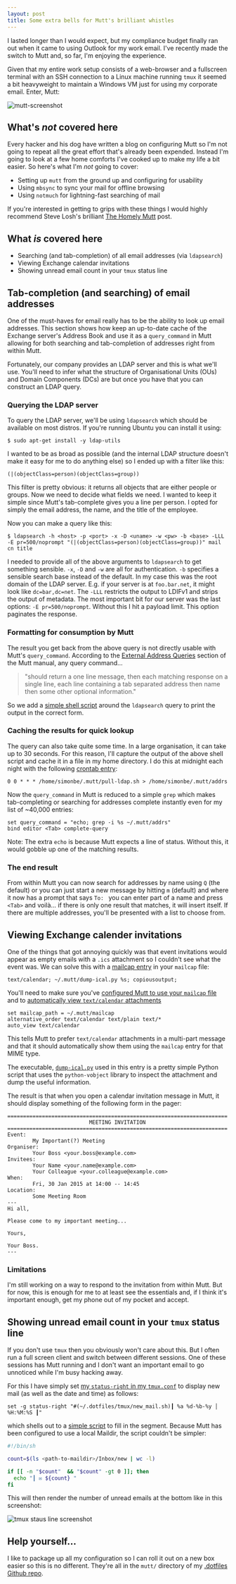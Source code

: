 ```yaml
---
layout: post
title: Some extra bells for Mutt's brilliant whistles
---
```


I lasted longer than I would expect, but my compliance budget finally ran out
when it came to using Outlook for my work email. I've recently made the switch
to Mutt and, so far, I'm enjoying the experience.

Given that my entire work setup consists of a web-browser and a fullscreen
terminal with an SSH connection to a Linux machine running `tmux` it seemed
a bit heavyweight to maintain a Windows VM just for using my corporate email.
Enter, Mutt:

![mutt-screenshot](/images/mutt-exchange/mutt.png)

## What's *not* covered here

Every hacker and his dog have written a blog on configuring Mutt so I'm not
going to repeat all the great effort that's already been expended. Instead I'm
going to look at a few home comforts I've cooked up to make my life a bit
easier. So here's what I'm *not* going to cover:

* Setting up `mutt` from the ground up and configuring for usability
* Using `mbsync` to sync your mail for offline browsing
* Using `notmuch` for lightning-fast searching of mail

If you're interested in getting to grips with these things I would highly
recommend Steve Losh's brilliant [The Homely Mutt][1] post.

## What *is* covered here

* Searching (and tab-completion) of all email addresses (via `ldapsearch`)
* Viewing Exchange calendar invitations
* Showing unread email count in your `tmux` status line

## Tab-completion (and searching) of email addresses

One of the must-haves for email really has to be the ability to look up email
addresses. This section shows how keep an up-to-date cache of the Exchange
server's Address Book and use it as a `query_command` in Mutt allowing for
both searching and tab-completion of addresses right from within Mutt.

Fortunately, our company provides an LDAP server and this is what we'll use.
You'll need to infer what the structure of Organisational Units (OUs) and
Domain Components (DCs) are but once you have that you can construct an LDAP
query.

### Querying the LDAP server

To query the LDAP server, we'll be using `ldapsearch` which should be available on most distros. If you're running Ubuntu you can install it using:

```
$ sudo apt-get install -y ldap-utils
```

I wanted to be as broad as possible (and the internal LDAP structure
doesn't make it easy for me to do anything else) so I ended up with a filter
like this:

```
(|(objectClass=person)(objectClass=group))
```

This filter is pretty obvious: it returns all objects that are either people or
groups. Now we need to decide what fields we need. I wanted to keep it simple
since Mutt's tab-complete gives you a line per person. I opted for simply the
email address, the name, and the title of the employee.

Now you can make a query like this:

```
$ ldapsearch -h <host> -p <port> -x -D <uname> -w <pw> -b <base> -LLL -E pr=500/noprompt "(|(objectClass=person)(objectClass=group))" mail cn title
```

I needed to provide all of the above arguments to `ldapsearch` to get something
sensible. `-x`, `-D` and `-w` are all for authentication. `-b` specifies
a sensible search base instead of the default. In my case this was the root
domain of the LDAP server. E.g. if your server is at `foo.bar.net`, it might
look like `dc=bar,dc=net`. The `-LLL` restricts the output to LDIFv1 and
strips the output of metadata. The most important bit for our server was the
last options: `-E pr=500/noprompt`. Without this I hit a payload limit. This
option paginates the response.

### Formatting for consumption by Mutt

The result you get back from the above query is not directly usable with Mutt's
`query_command`. According to the [External Address Queries][2] section of the
Mutt manual, any query command...

> "should return a one line message, then each matching response on a single
> line, each line containing a tab separated address then name then some other
> optional information."

So we add a [simple shell script][3] around the `ldapsearch` query to print the
output in the correct form.

### Caching the results for quick lookup

The query can also take quite some time. In a large organisation, it can take
up to 30 seconds. For this reason, I'll capture the output of the above shell
script and cache it in a file in my home directory. I do this at midnight each
night with the following [crontab entry][4]:

```
0 0 * * * /home/simonbe/.mutt/pull-ldap.sh > /home/simonbe/.mutt/addrs
```

Now the `query_command` in Mutt is reduced to a simple `grep` which makes
tab-completing or searching for addresses complete instantly even for my list
of ~40,000 entries:

```
set query_command = "echo; grep -i %s ~/.mutt/addrs"
bind editor <Tab> complete-query
```

Note: The extra `echo` is because Mutt expects a line of status. Without this,
it would gobble up one of the matching results.

### The end result

From within Mutt you can now search for addresses by name using `Q` (the
default) or you can just start a new message by hitting `m` (default) and where
it now has a prompt that says `To: ` you can enter part of a name and press
`<Tab>` and voilà... if there is only one result that matches, it will insert
itself. If there are multiple addresses, you'll be presented with a list to
choose from.

## Viewing Exchange calender invitations

One of the things that got annoying quickly was that event invitations would
appear as empty emails with a `.ics` attachment so I couldn't see what the
event was. We can solve this with a [mailcap entry][5] in your `mailcap` file:

```
text/calendar; ~/.mutt/dump-ical.py %s; copiousoutput;
```

You'll need to make sure you've [configured Mutt to use your `mailcap`
file][6] and to [automatically view `text/calendar` attachments][7]

```
set mailcap_path = ~/.mutt/mailcap
alternative_order text/calendar text/plain text/*
auto_view text/calendar
```

This tells Mutt to prefer `text/calendar` attachments in a multi-part message
and that it should automatically show them using the `mailcap` entry for that
MIME type.

The executable, [`dump-ical.py`][8] used in this entry is a pretty simple
Python script that uses the `python-vobject` library to inspect the attachment
and dump the useful information.

The result is that when you open a calendar invitation message in Mutt, it
should display something of the following form in the pager:

```
======================================================================
                          MEETING INVITATION                          
======================================================================
Event:
        My Important(?) Meeting
Organiser:
        Your Boss <your.boss@example.com>
Invitees:
        Your Name <your.name@example.com>
        Your Colleague <your.colleague@example.com>
When:
        Fri, 30 Jan 2015 at 14:00 -- 14:45
Location:
        Some Meeting Room
---
Hi all,

Please come to my important meeting...

Yours,

Your Boss.
---
```

### Limitations
I'm still working on a way to respond to the invitation from within Mutt. But
for now, this is enough for me to at least see the essentials and, if I think
it's important enough, get my phone out of my pocket and accept.

## Showing unread email count in your `tmux` status line

If you don't use `tmux` then you obviously won't care about this. But I often
run a full screen client and switch between different sessions. One of these
sessions has Mutt running and I don't want an important email to go unnoticed
while I'm busy hacking away.

For this I have simply set [my `status-right` in my `tmux.conf`][9] to display
new mail (as well as the date and time) as follows:

```
set -g status-right "#(~/.dotfiles/tmux/new_mail.sh)┃ %a %d-%b-%y │ %H:%M:%S ┃"
```

which shells out to a [simple script][10] to fill in the segment. Because Mutt
has been configured to use a local Maildir, the script couldn't be simpler:

```sh
#!/bin/sh

count=$(ls <path-to-maildir>/Inbox/new | wc -l)

if [[ -n "$count"  && "$count" -gt 0 ]]; then
  echo "┃ ✉ ${count} "
fi
```

This will then render the number of unread emails at the bottom like in this
screenshot:

![tmux staus line screenshot](/images/mutt-exchange/tmux-status.png)

## Help yourself...

I like to package up all my configuration so I can roll it out on a new box
easier so this is no different. They're all in the `mutt/` directory of my
[.dotfiles Github repo][11].

[1]: http://stevelosh.com/blog/2012/10/the-homely-mutt/
[2]: http://www.mutt.org/doc/manual/manual-4.html#ss4.5
[3]: https://github.com/simonjbeaumont/.dotfiles/blob/ce081a65/mutt/pull-ldap.sh
[4]: https://github.com/simonjbeaumont/.dotfiles/blob/ce081a65/mutt/crontab-entries#L5-L6
[5]: https://github.com/simonjbeaumont/.dotfiles/blob/ce081a65/mutt/mailcap#L4
[6]: https://github.com/simonjbeaumont/.dotfiles/blob/ce081a65/mutt/muttrc#L6
[7]: https://github.com/simonjbeaumont/.dotfiles/blob/ce081a65/mutt/muttrc#L77-L78
[8]: https://github.com/simonjbeaumont/.dotfiles/blob/ce081a65/mutt/dump-ical.py
[9]: https://github.com/simonjbeaumont/.dotfiles/blob/ce081a65/tmux/tmux.conf#L132
[10]: https://github.com/simonjbeaumont/.dotfiles/blob/ce081a65/tmux/new_mail.sh
[11]: https://github.com/simonjbeaumont/.dotfiles
